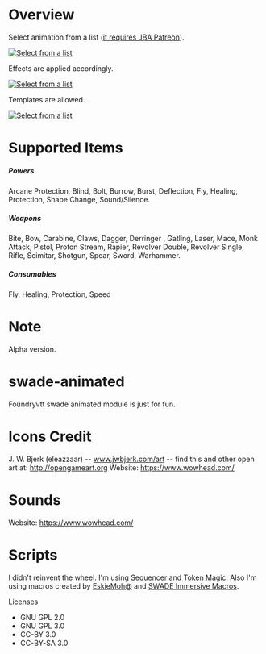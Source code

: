 # Overview

Select animation from a list ([it requires JBA Patreon](https://www.patreon.com/JB2A/posts)).

[![Select from a list](https://i3.ytimg.com/vi/9Xn2PGEN40s/maxresdefault.jpg)](https://youtu.be/9Xn2PGEN40s)

Effects are applied accordingly.

[![Select from a list](https://i3.ytimg.com/vi/9Xn2PGEN40s/maxresdefault.jpg)](https://youtu.be/pfzChspmplY)

Templates are allowed.

[![Select from a list](https://i3.ytimg.com/vi/9Xn2PGEN40s/maxresdefault.jpg)](https://youtu.be/vm48nEE9b9o)

# Supported Items
##### Powers
Arcane Protection, Blind, Bolt, Burrow, Burst, Deflection, Fly, Healing, Protection, Shape Change, Sound/Silence.

##### Weapons
Bite, Bow, Carabine, Claws, Dagger, Derringer , Gatling, Laser, Mace, Monk Attack, Pistol, Proton Stream, Rapier, Revolver Double, Revolver Single, Rifle, Scimitar, Shotgun, Spear, Sword, Warhammer.

##### Consumables
Fly, Healing, Protection, Speed

# Note
Alpha version. 
# swade-animated
Foundryvtt swade animated module is just for fun.

# Icons Credit
J. W. Bjerk (eleazzaar) -- www.jwbjerk.com/art  -- find this and other open art at: http://opengameart.org
Website: https://www.wowhead.com/

# Sounds
Website: https://www.wowhead.com/

# Scripts
I didn't reinvent the wheel. I'm using [Sequencer](https://github.com/fantasycalendar/FoundryVTT-Sequencer) and [Token Magic](https://github.com/Feu-Secret/Tokenmagic). Also I'm using macros created by [EskieMoh@](https://twitter.com/EskieMoh) and [SWADE Immersive Macros](https://github.com/SalieriC/SWADE-Immersive-Macros).

Licenses
- GNU GPL 2.0
- GNU GPL 3.0
- CC-BY 3.0
- CC-BY-SA 3.0